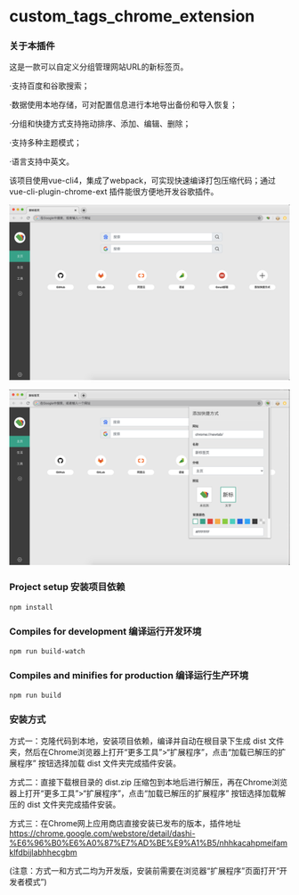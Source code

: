 # custom_tags_chrome_extension

### 关于本插件

这是一款可以自定义分组管理网站URL的新标签页。
<p>·支持百度和谷歌搜索；</p>
<p>·数据使用本地存储，可对配置信息进行本地导出备份和导入恢复；</p>
<p>·分组和快捷方式支持拖动排序、添加、编辑、删除；</p>
<p>·支持多种主题模式；</p>
<p>·语言支持中英文。</p>

该项目使用vue-cli4，集成了webpack，可实现快速编译打包压缩代码；通过vue-cli-plugin-chrome-ext 插件能很方便地开发谷歌插件。
<p align="center">
  <img src="https://raw.githubusercontent.com/xiaonizi0601/custom_tags_chrome_extension/master/static/ds_1_1280.png" alt="custom_tags" width="600" />
</p>
<p align="center">
  <img src="https://raw.githubusercontent.com/xiaonizi0601/custom_tags_chrome_extension/master/static/ds_3_1280.png" alt="custom_tags" width="600" />
</p>

### Project setup 安装项目依赖
```
npm install
```

### Compiles for development 编译运行开发环境

```
npm run build-watch
```

### Compiles and minifies for production 编译运行生产环境
```
npm run build
```

### 安装方式
方式一：克隆代码到本地，安装项目依赖，编译并自动在根目录下生成 dist 文件夹，然后在Chrome浏览器上打开“更多工具”>“扩展程序”，点击“加载已解压的扩展程序” 按钮选择加载 dist 文件夹完成插件安装。

方式二：直接下载根目录的 dist.zip 压缩包到本地后进行解压，再在Chrome浏览器上打开“更多工具”>“扩展程序”，点击“加载已解压的扩展程序” 按钮选择加载解压的 dist 文件夹完成插件安装。

方式三：在Chrome网上应用商店直接安装已发布的版本，插件地址 https://chrome.google.com/webstore/detail/dashi-%E6%96%B0%E6%A0%87%E7%AD%BE%E9%A1%B5/nhhkacahpmeifamklfdbijlabhhecgbm

(注意：方式一和方式二均为开发版，安装前需要在浏览器“扩展程序”页面打开“开发者模式”)


